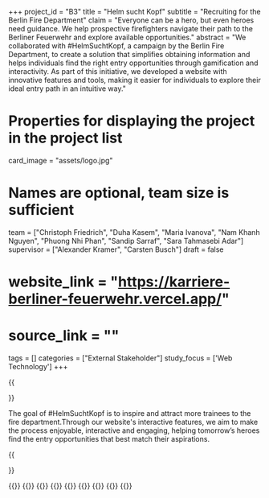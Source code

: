 +++
project_id = "B3"
title = "Helm sucht Kopf"
subtitle = "Recruiting for the Berlin Fire Department"
claim = "Everyone can be a hero, but even heroes need guidance. We help prospective firefighters navigate their path to the Berliner Feuerwehr and explore available opportunities."
abstract = "We collaborated with #HelmSuchtKopf, a campaign by the Berlin Fire Department, to create a solution that simplifies obtaining information and helps individuals find the right entry opportunities through gamification and interactivity. As part of this initiative, we developed a website with innovative features and tools, making it easier for individuals to explore their ideal entry path in an intuitive way."

# Properties for displaying the project in the project list
card_image = "assets/logo.jpg"

# Names are optional, team size is sufficient
team = ["Christoph Friedrich", "Duha Kasem", "Maria Ivanova", "Nam Khanh Nguyen", "Phuong Nhi Phan", "Sandip Sarraf", "Sara Tahmasebi Adar"]
supervisor = ["Alexander Kramer", "Carsten Busch"]
draft = false

# website_link = "https://karriere-berliner-feuerwehr.vercel.app/"
# source_link = ""

tags = []
categories = ["External Stakeholder"]
study_focus = ['Web Technology']
+++

[//]: # ({{<image src="assets/banner.png" alt="A banner showing the pages of the website.">}})

{{<section title="The Goal">}}

The goal of #HelmSuchtKopf is to inspire and attract more trainees to the fire
department.Through our website's interactive features, we aim to make the process enjoyable,
interactive and engaging, helping tomorrow’s heroes find the entry opportunities that best match
their aspirations.

{{</section>}}

{{<gallery>}}
{{<team-member image="team/christoph.jpg" name="Christoph Friedrich">}}
{{<team-member image="team/duha.jpg" name="Duha Kasem">}}
{{<team-member image="team/maria.jpg" name="Maria Ivanova">}}
{{<team-member image="team/nam.jpg" name="Nam Khanh Nguyen">}}
{{<team-member image="team/nhi.jpg" name="Phuong Nhi Phan">}}
{{<team-member image="team/sandip.jpg" name="Sandip Sarraf">}}
{{<team-member image="team/sara.jpg" name="Sara Tahmasebi Adar">}}
{{</gallery>}}